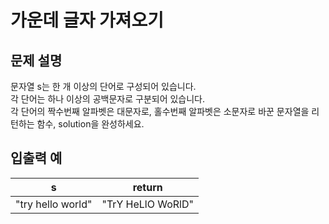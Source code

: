 # 가운데 글자 가져오기

## 문제 설명
문자열 s는 한 개 이상의 단어로 구성되어 있습니다.   
각 단어는 하나 이상의 공백문자로 구분되어 있습니다.   
각 단어의 짝수번째 알파벳은 대문자로, 홀수번째 알파벳은 소문자로 바꾼 문자열을 리턴하는 함수, solution을 완성하세요.

## 입출력 예
| s | return |
| --- | --- | 
| "try hello world" | "TrY HeLlO WoRlD" |